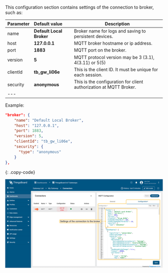 This configuration section contains settings of the connection to broker, such as:

| **Parameter** | **Default value**        | **Description**                                                    |
|:--------------|:-------------------------|--------------------------------------------------------------------
| name          | **Default Local Broker** | Broker name for logs and saving to persistent devices.             |
| host          | **127.0.0.1**            | MQTT broker hostname or ip address.                                |
| port          | **1883**                 | MQTT port on the broker.                                           |
| version       | **5**                    | MQTT protocol version may be 3 (3.1), 4(3.11) or 5(5)              |
| clientId      | **tb_gw_li06e**          | This is the client ID. It must be unique for each session.         |
| security      | **anonymous**            | This is the configuration for client authorization at MQTT Broker. |
| ---           

Example:

```json
"broker": {
    "name": "Default Local Broker",
    "host": "127.0.0.1",
    "port": 1883,
    "version": 5,
    "clientId": "tb_gw_li06e",
    "security": {
      "type": "anonymous"
    }
},
```
{: .copy-code}

![image](/images/gateway/mqtt-connector/connection-to-broker-advanced-section-1-ce.png)